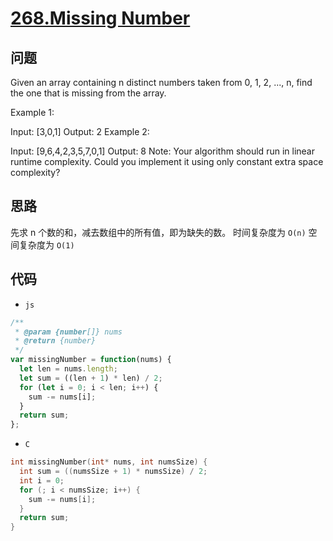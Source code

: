 # [268.Missing Number](https://leetcode.com/problems/missing-number/)

## 问题

Given an array containing n distinct numbers taken from 0, 1, 2, ..., n, find the one that is missing from the array.

Example 1:

Input: [3,0,1]
Output: 2
Example 2:

Input: [9,6,4,2,3,5,7,0,1]
Output: 8
Note:
Your algorithm should run in linear runtime complexity. Could you implement it using only constant extra space complexity?

## 思路

先求 n 个数的和，减去数组中的所有值，即为缺失的数。
时间复杂度为 `O(n)`
空间复杂度为 `O(1)`

## 代码

- `js`

```js
/**
 * @param {number[]} nums
 * @return {number}
 */
var missingNumber = function(nums) {
  let len = nums.length;
  let sum = ((len + 1) * len) / 2;
  for (let i = 0; i < len; i++) {
    sum -= nums[i];
  }
  return sum;
};
```

- `C`

```c
int missingNumber(int* nums, int numsSize) {
  int sum = ((numsSize + 1) * numsSize) / 2;
  int i = 0;
  for (; i < numsSize; i++) {
    sum -= nums[i];
  }
  return sum;
}
```
